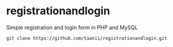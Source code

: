 # registrationandlogin
Simple registration and login form in PHP and MySQL

`git clone https://github.com/taanii/registrationandlogin.git`
